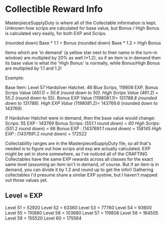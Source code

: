 # Collectible Reward Info

MasterpieceSupplyDuty is where all of the Collectable information is kept. Unknown how scrips are calculated for base value,
but Bonus / High Bonus is calculated very easily, for both EXP and Scrips.

(rounded down) Base * 1.1 = Bonus
(rounded down) Base * 1.2 = High Bonus

Items which are 'in demand' (a yellow star next to their name in the turn-in window) are multipled by 20% as well (*1.2),
so if an item is in demand then its base value is what the 'High Bonus' is normally, while Bonus/High Bonus are multiplied by
1.1 and 1.2!

Example:

Base Item: Level 57 Hardsilver Hatchet. 46 Blue Scrips, 119808 EXP.
Bonus Scrips Value (46*1.1) =  50.6    (round down to 50).
High Scrips Value  (46*1.2) =  55.2   (round down to 55).
Bonus EXP Value (119808*1.1)= 131788.8 (rounded down to 131788).
High EXP Value  (119808*1.2)= 143769.6 (rounded down to 143769).

If Hardsilver Hatchet were in demand, then the base value would change:
Scrips: 55
EXP   : 143769
Bonus Scrips: (55*1.1 round down) = 60
High Scrips:  (55*1.2 round down) = 66
Bonus EXP   : (143769*1.1 round down) = 158145
High EXP    : (143769*1.2 round down) = 172522

Collectability ranges are in the MasterpieceSupplyDuty file, so all that's needed is to figure out how scrips and exp are
actually calculated. EXP might be set in stone somewhere, as I've noticed all of the CRAFTING Collectables have the same EXP
rewards across all classes for the exact same level (assuming an item isn't in demand, of course. But if an item is in demand,
you can divide it by 1.2 and round up to get the info!) Gathering collectables I'd presume share a similar EXP systme, but I
haven't mapped out those values yet.

Level    = EXP
------------------
Level 51 = 52920
Level 52 = 63360
Level 53 = 77760
Level 54 = 93600
Level 55 = 110880
Level 56 = 103680
Level 57 = 119808
Level 58 = 164505
Level 59 = 155520
Level 60 = 175564
